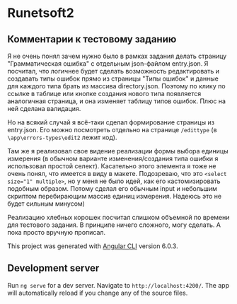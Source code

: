  # Runetsoft2

## Комментарии к тестовому заданию

Я не очень понял зачем нужно было в рамках задания делать страницу "Грамматическая ошибка" с отдельным json-файлом entry.json.
Я посчитал, что логичнее будет сделать возможность редактировать и создавать типы ошибок прямо из страницы "Типы ошибок" и данные для каждого типа брать из массива directory.json.
Поэтому по клику по ссылке в таблице или кнопке создания нового типа появляется аналогичная страница, и она изменяет таблицу типов ошибок. Плюс на ней сделана валидация.

Но на всякий случай я всё-таки сделал формирование страницы из entry.json. Его можно посмотреть отдельно на странице `/edittype` (в `\app\errors-types\edit2` лежит код).

Там же я реализовал свое видение реализации формы выбора единицы измерения (в обычном варианте изменения/создания типа ошибки я использовал простой селект).
Касательно этого элемента я тоже не очень понял, что имеется в виду в макете.
Подозреваю, что это `<select size="1" multiple>`, но у меня не было идей, как его кастомизировать подобным образом. Потому сделал его обычным input и небольшим скриптом перебирающим массив единиц измерения. Надеюсь это не будет сильным минусом)

Реализацию хлебных корошек посчитал слишком объемной по времени для тестового задания. В принципе ничего сложного, могу сделать. А пока просто вручную прописал.

This project was generated with [Angular CLI](https://github.com/angular/angular-cli) version 6.0.3.

## Development server

Run `ng serve` for a dev server. Navigate to `http://localhost:4200/`. The app will automatically reload if you change any of the source files.

